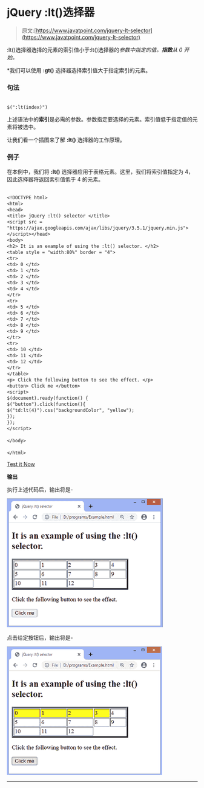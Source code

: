 # jQuery :lt()选择器

> 原文:[https://www.javatpoint.com/jquery-lt-selector](https://www.javatpoint.com/jquery-lt-selector)

:lt()选择器选择的元素的索引值小于:lt()选择器的*参数中指定的值。**指数**从 0 开始。*

 *我们可以使用 **:gt()** 选择器选择索引值大于指定索引的元素。

### 句法

```

$(":lt(index)")

```

上述语法中的**索引**是必需的参数。参数指定要选择的元素。索引值低于指定值的元素将被选中。

让我们看一个插图来了解 **:lt()** 选择器的工作原理。

### 例子

在本例中，我们将 **:lt()** 选择器应用于表格元素。这里，我们将索引值指定为 4，因此选择器将返回索引值低于 4 的元素。

```

<!DOCTYPE html>
<html>
<head>
<title> jQuery :lt() selector </title>
<script src = "https://ajax.googleapis.com/ajax/libs/jquery/3.5.1/jquery.min.js"></script></head>
<body>
<h2> It is an example of using the :lt() selector. </h2>
<table style = "width:80%" border = "4">
<tr>
<td> 0 </td>
<td> 1 </td>
<td> 2 </td>
<td> 3 </td>
<td> 4 </td>
</tr>
<tr>
<td> 5 </td>
<td> 6 </td>
<td> 7 </td>
<td> 8 </td>
<td> 9 </td>
</tr>
<tr>
<td> 10 </td>
<td> 11 </td>
<td> 12 </td>
</tr>
</table>
<p> Click the following button to see the effect. </p>
<button> Click me </button>
<script>
$(document).ready(function() {
$("button").click(function(){
$("td:lt(4)").css("backgroundColor", "yellow");
});
});
</script>

</body>

</html>

```

[Test it Now](https://www.javatpoint.com/oprweb/test.jsp?filename=jquery-lt-selector1)

**输出**

执行上述代码后，输出将是-

![jQuery :lt() selector](img/d2a576c6e606636bdaaf9926eb4138ec.png)

点击给定按钮后，输出将是-

![jQuery :lt() selector](img/b6df084fc60a59522b587f9a8097231c.png)

* * **